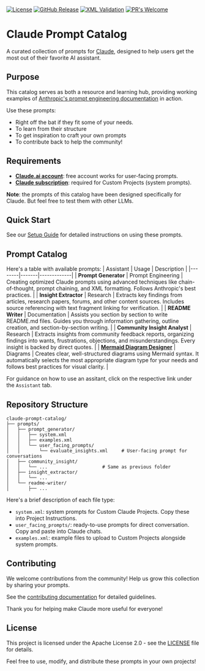[![License](https://img.shields.io/badge/License-Apache_2.0-blue.svg)](https://opensource.org/licenses/Apache-2.0)
[![GitHub Release](https://img.shields.io/github/release/ConsciousML/claude-prompt-catalog.svg?style=flat)]()
[![XML Validation](https://github.com/ConsciousML/claude-prompt-catalog/actions/workflows/ci.yaml/badge.svg)](https://github.com/ConsciousML/claude-prompt-catalog/actions/workflows/ci.yaml)
[![PR's Welcome](https://img.shields.io/badge/PRs-welcome-brightgreen.svg?style=flat)](http://makeapullrequest.com) 
# Claude Prompt Catalog

A curated collection of prompts for [Claude](https://claude.ai/), designed to help users get the most out of their favorite AI assistant.

## Purpose
This catalog serves as both a resource and learning hub, providing working examples of [Anthropic's prompt engineering documentation](https://docs.anthropic.com/en/docs/build-with-claude/prompt-engineering/overview) in action.

Use these prompts:
- Right off the bat if they fit some of your needs.
- To learn from their structure
- To get inspiration to craft your own prompts
- To contribute back to help the community!

## Requirements
- [**Claude.ai account**](https://claude.ai/): free account works for user-facing prompts.
- [**Claude subscription**](https://claude.ai/settings/billing?action=subscribe): required for Custom Projects (system prompts).

**Note**: the prompts of this catalog have been designed specifically for Claude. But feel free to test them with other LLMs.

## Quick Start
See our [Setup Guide](docs/setup-guide.md) for detailed instructions on using these prompts.

## Prompt Catalog
Here's a table with available prompts:
| Assistant | Usage | Description |
|--------|-------|-------------|
| **Prompt Generator** | Prompt Engineering | Creating optimized Claude prompts using advanced techniques like chain-of-thought, prompt chaining, and XML formatting. Follows Anthropic's best practices. |
| **Insight Extractor** | Research | Extracts key findings from articles, research papers, forums, and other content sources. Includes source referencing with text fragment linking for verification. |
| **README Writer** | Documentation | Assists you section by section to write README.md files. Guides you through information gathering, outline creation, and section-by-section writing. |
| **Community Insight Analyst** | Research | Extracts insights from community feedback reports, organizing findings into wants, frustrations, objections, and misunderstandings. Every insight is backed by direct quotes. |
| [**Mermaid Diagram Designer**](prompts/diagram_designer/README.md) | Diagrams | Creates clear, well-structured diagrams using Mermaid syntax. It automatically selects the most appropriate diagram type for your needs and follows best practices for visual clarity. |

For guidance on how to use an assitant, click on the respective link under the `Assistant` tab.

## Repository Structure
```
claude-prompt-catalog/
├── prompts/
│   ├── prompt_generator/
│   │   ├── system.xml
│   │   ├── examples.xml
│   │   └── user_facing_prompts/
│   │       └── evaluate_insights.xml     # User-facing prompt for conversations
│   ├── community_insight/
│   │   └── ...                    # Same as previous folder
│   ├── insight_extractor/
│   │   └── ...
│   └── readme-writer/
│       ├── ...
```

Here's a brief description of each file type:
- `system.xml`: system prompts for Custom Claude Projects. Copy these into Project Instructions.
- `user_facing_prompts/`: ready-to-use prompts for direct conversation. Copy and paste into Claude chats.
- `examples.xml`: example files to upload to Custom Projects alongside system prompts.

## Contributing
We welcome contributions from the community! Help us grow this collection by sharing your prompts.

See the [contributing documentation](docs/contribution.md) for detailed guidelines.

Thank you for helping make Claude more useful for everyone!

## License
This project is licensed under the Apache License 2.0 - see the [LICENSE](LICENSE) file for details.

Feel free to use, modify, and distribute these prompts in your own projects!